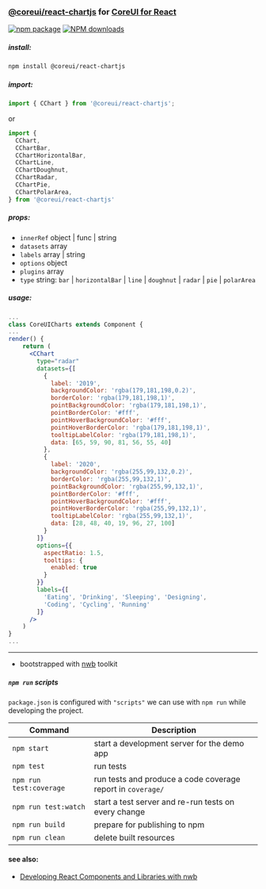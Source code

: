 ### [@coreui/react-chartjs](https://coreui.io/) for [CoreUI for React](https://coreui.io/react/)

[![npm package][npm-badge]][npm]
[![NPM downloads][npm-download]][npm]

[npm-badge]: https://img.shields.io/npm/v/@coreui/react-chartjs/latest?style=flat-square
[npm]: https://www.npmjs.com/package/@coreui/react-chartjs
[npm-download]: https://img.shields.io/npm/dm/@coreui/react-chartjs.svg?style=flat-square

##### install:
```bash
npm install @coreui/react-chartjs 
```

##### import: 
```jsx
import { CChart } from '@coreui/react-chartjs';
```
or 
```js
import {
  CChart,
  CChartBar,
  CChartHorizontalBar,
  CChartLine,
  CChartDoughnut,
  CChartRadar,
  CChartPie,
  CChartPolarArea,
} from '@coreui/react-chartjs'
```

##### props:  
- `innerRef` object | func | string
- `datasets` array  
- `labels` array | string  
- `options` object  
- `plugins` array  
- `type` string: `bar` | `horizontalBar` | `line` | `doughnut` | `radar` | `pie` | `polarArea`

##### usage:
```jsx
...
class CoreUICharts extends Component {
...
render() {
    return (
      <CChart
        type="radar"
        datasets={[
          {
            label: '2019',
            backgroundColor: 'rgba(179,181,198,0.2)',
            borderColor: 'rgba(179,181,198,1)',
            pointBackgroundColor: 'rgba(179,181,198,1)',
            pointBorderColor: '#fff',
            pointHoverBackgroundColor: '#fff',
            pointHoverBorderColor: 'rgba(179,181,198,1)',
            tooltipLabelColor: 'rgba(179,181,198,1)',
            data: [65, 59, 90, 81, 56, 55, 40]
          },
          {
            label: '2020',
            backgroundColor: 'rgba(255,99,132,0.2)',
            borderColor: 'rgba(255,99,132,1)',
            pointBackgroundColor: 'rgba(255,99,132,1)',
            pointBorderColor: '#fff',
            pointHoverBackgroundColor: '#fff',
            pointHoverBorderColor: 'rgba(255,99,132,1)',
            tooltipLabelColor: 'rgba(255,99,132,1)',
            data: [28, 48, 40, 19, 96, 27, 100]
          }
        ]}
        options={{
          aspectRatio: 1.5,
          tooltips: {
            enabled: true
          }
        }}
        labels={[
          'Eating', 'Drinking', 'Sleeping', 'Designing',
          'Coding', 'Cycling', 'Running'
        ]}
      />
    )
}
...
```

---

- bootstrapped with [nwb](https://github.com/insin/nwb) toolkit

##### `npm run` scripts

`package.json` is configured with `"scripts"` we can use with `npm run` while developing the project.

Command | Description |
--- | ---
`npm start` | start a development server for the demo app
`npm test` | run tests
`npm run test:coverage` | run tests and produce a code coverage report in `coverage/`
`npm run test:watch` | start a test server and re-run tests on every change
`npm run build` | prepare for publishing to npm
`npm run clean` | delete built resources

#### see also:
- [Developing React Components and Libraries with nwb](https://github.com/insin/nwb/blob/master/docs/guides/ReactComponents.md#developing-react-components-and-libraries-with-nwb)
